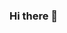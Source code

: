 ### Hi there 👋

<!--
**RafaBittencourt/RafaBittencourt** is a ✨ _special_ ✨ repository because its `README.md` (this file) appears on your GitHub profile.

### Here are some ideas to get you started:

- 🔭 I’m currently working on ...
- 🌱 I’m currently learning ...
- 👯 I’m looking to collaborate on ...
- 🤔 I’m looking for help with ...
- 💬 Ask me about ...
- 📫 How to reach me: ...
- 😄 Pronouns: ...
- ⚡ Fun fact: ...

<div>
<a href="https://github.com/RafaBittencourt">
<img height="180em" src="https://github-readme-stats.vercel.app/api/top-langs/?username=RafaBittencourt&layout=compact&langs_count=7&theme=dracula"/>
<img height="180em" src="https://github-readme-stats.vercel.app/api?username=RafaBittencourt&show_icons=true&theme=dracula&include_all_commits=true&count_private=true"/>
</div>
-->
